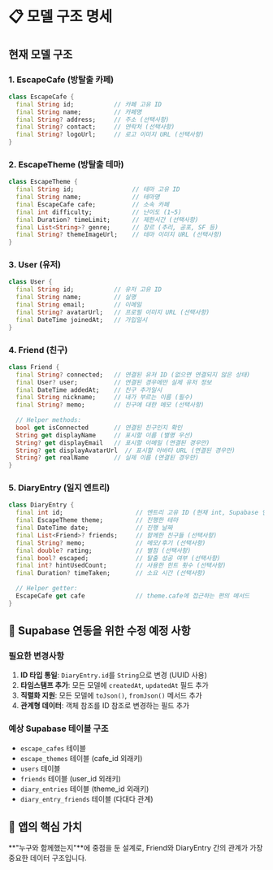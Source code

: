 # 📋 모델 구조 명세

## 현재 모델 구조

### 1. EscapeCafe (방탈출 카페)
```dart
class EscapeCafe {
  final String id;           // 카페 고유 ID
  final String name;         // 카페명
  final String? address;     // 주소 (선택사항)
  final String? contact;     // 연락처 (선택사항)  
  final String? logoUrl;     // 로고 이미지 URL (선택사항)
}
```

### 2. EscapeTheme (방탈출 테마)
```dart
class EscapeTheme {
  final String id;                // 테마 고유 ID
  final String name;              // 테마명
  final EscapeCafe cafe;          // 소속 카페
  final int difficulty;           // 난이도 (1~5)
  final Duration? timeLimit;      // 제한시간 (선택사항)
  final List<String>? genre;      // 장르 (추리, 공포, SF 등)
  final String? themeImageUrl;    // 테마 이미지 URL (선택사항)
}
```

### 3. User (유저)
```dart
class User {
  final String id;           // 유저 고유 ID
  final String name;         // 실명
  final String email;        // 이메일
  final String? avatarUrl;   // 프로필 이미지 URL (선택사항)
  final DateTime joinedAt;   // 가입일시
}
```

### 4. Friend (친구)
```dart
class Friend {
  final String? connected;   // 연결된 유저 ID (없으면 연결되지 않은 상태)
  final User? user;          // 연결된 경우에만 실제 유저 정보
  final DateTime addedAt;    // 친구 추가일시
  final String nickname;     // 내가 부르는 이름 (필수)
  final String? memo;        // 친구에 대한 메모 (선택사항)
  
  // Helper methods:
  bool get isConnected       // 연결된 친구인지 확인
  String get displayName     // 표시할 이름 (별명 우선)
  String? get displayEmail   // 표시할 이메일 (연결된 경우만)
  String? get displayAvatarUrl  // 표시할 아바타 URL (연결된 경우만)
  String? get realName       // 실제 이름 (연결된 경우만)
}
```

### 5. DiaryEntry (일지 엔트리)
```dart
class DiaryEntry {
  final int id;                    // 엔트리 고유 ID (현재 int, Supabase 연동시 String으로 변경 예정)
  final EscapeTheme theme;         // 진행한 테마
  final DateTime date;             // 진행 날짜
  final List<Friend>? friends;     // 함께한 친구들 (선택사항)
  final String? memo;              // 메모/후기 (선택사항)
  final double? rating;            // 별점 (선택사항)
  final bool? escaped;             // 탈출 성공 여부 (선택사항)
  final int? hintUsedCount;        // 사용한 힌트 횟수 (선택사항)
  final Duration? timeTaken;       // 소요 시간 (선택사항)
  
  // Helper getter:
  EscapeCafe get cafe              // theme.cafe에 접근하는 편의 메서드
}
```

## 🔄 Supabase 연동을 위한 수정 예정 사항

### 필요한 변경사항
1. **ID 타입 통일**: `DiaryEntry.id`를 `String`으로 변경 (UUID 사용)
2. **타임스탬프 추가**: 모든 모델에 `createdAt`, `updatedAt` 필드 추가
3. **직렬화 지원**: 모든 모델에 `toJson()`, `fromJson()` 메서드 추가
4. **관계형 데이터**: 객체 참조를 ID 참조로 변경하는 필드 추가

### 예상 Supabase 테이블 구조
- `escape_cafes` 테이블
- `escape_themes` 테이블 (cafe_id 외래키)
- `users` 테이블
- `friends` 테이블 (user_id 외래키)
- `diary_entries` 테이블 (theme_id 외래키)
- `diary_entry_friends` 테이블 (다대다 관계)

## 🎯 앱의 핵심 가치
**"누구와 함께했는지"**에 중점을 둔 설계로, Friend와 DiaryEntry 간의 관계가 가장 중요한 데이터 구조입니다.